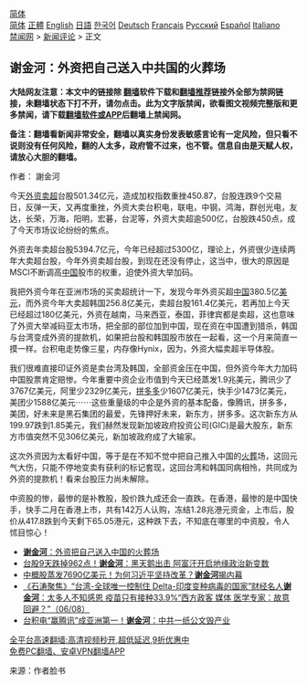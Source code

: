  <!-- 面包屑导航 --> <div class="breadcrumb"><!-- GTranslate: https://gtranslate.io/ -->  <div class="switcher notranslate">  <div class="selected">  <a href="#" onclick="return false;"> 简体</a>  </div>  <div class="option">  <a href="https://www.bannedbook.org" onclick="doGTranslate('zh-CN|zh-CN');jQuery('div.switcher div.selected a').html(jQuery(this).html());return false;" title="简体中文" class="nturl selected"> 简体</a>  <a href="https://www.bannedbook.org/zh-tw/" onclick="doGTranslate('zh-CN|zh-TW');jQuery('div.switcher div.selected a').html(jQuery(this).html());return false;" title="繁體中文" class="nturl"> 正體</a>  <a href="https://www.bannedbook.org/en/" onclick="doGTranslate('zh-CN|en');jQuery('div.switcher div.selected a').html(jQuery(this).html());return false;" title="English" class="nturl"> English</a>  <a href="https://www.bannedbook.org/ja/" onclick="doGTranslate('zh-CN|ja');jQuery('div.switcher div.selected a').html(jQuery(this).html());return false;" title="日本語" class="nturl"> 日語</a>  <a href="https://www.bannedbook.org/ko/" onclick="doGTranslate('zh-CN|ko');jQuery('div.switcher div.selected a').html(jQuery(this).html());return false;" title="한국어" class="nturl"> 한국어</a>  <a href="https://www.bannedbook.org/de/" onclick="doGTranslate('zh-CN|de');jQuery('div.switcher div.selected a').html(jQuery(this).html());return false;" title="Deutsch" class="nturl"> Deutsch</a>  <a href="https://www.bannedbook.org/fr/" onclick="doGTranslate('zh-CN|fr');jQuery('div.switcher div.selected a').html(jQuery(this).html());return false;" title="Français" class="nturl"> Français</a>  <a href="https://www.bannedbook.org/ru/" onclick="doGTranslate('zh-CN|ru');jQuery('div.switcher div.selected a').html(jQuery(this).html());return false;" title="Русский" class="nturl"> Русский</a>  <a href="https://www.bannedbook.org/es/" onclick="doGTranslate('zh-CN|es');jQuery('div.switcher div.selected a').html(jQuery(this).html());return false;" title="Español" class="nturl"> Español</a>  <a href="https://www.bannedbook.org/it/" onclick="doGTranslate('zh-CN|it');jQuery('div.switcher div.selected a').html(jQuery(this).html());return false;" title="Italiano" class="nturl"> Italiano</a>  </div>  </div>      <div class='breadcrumb-sub'><!-- Breadcrumb NavXT 6.3.0 --> <a href="https://www.bannedbook.org/" class="home">禁闻网</a> &gt; <a href="https://www.bannedbook.org/bnews/comments/" class="category">新闻评论</a> &gt; 正文</div></div><h2>谢金河：外资把自己送入中共国的火葬场</h2> <p class="notice"><b>大陆网友注意：本文中的链接除 <a href="https://github.com/bannedbook/fanqiang" >翻墙</a>软件下载和<a href="https://github.com/killgcd/justmysocks/blob/master/README.md">翻墙推荐</a>链接外全部为禁网链接，未翻墙状态下打不开，请勿点击。此为文字版禁闻，欲看图文视频完整版和更多禁闻，请下载<a href="https://github.com/bannedbook/fanqiang">翻墙软件或APP</a>后翻墙上禁闻网。</p><p>备注：翻墙看新闻非常安全，翻墙以真实身份发表敏感言论有一定风险，但只看不说则没有任何风险，翻的人太多，政府管不过来，也不管。信息自由是天赋人权，请放心大胆的翻墙。</b></p>  <div class="entry"> <p>作者： 謝金河</p> <p>今天<a href="https://www.bannedbook.org/bnews/tag/%E5%A4%96%E8%B5%84/" class="st_tag internal_tag" rel="tag" title="标签 外资 下的日志">外资</a><a href="https://www.bannedbook.org/bnews/tag/%E5%8D%96%E8%B6%85/" class="st_tag internal_tag" rel="tag" title="标签 卖超 下的日志">卖超</a>台股501.34亿元，造成加权指数重挫450.87，台股连跌9个交易日，反弹一天，又再度重挫，外资大卖台积电，联电，中钢，鸿海，群创光电，友达，长荣，万海，阳明，宏碁，台泥等，外资大卖超逾500亿，台股跌450点，成了今天市场议论纷纷的焦点。</p>  <p>外资去年卖超台股5394.7亿元，今年已经超过5300亿，理论上，外资很少连续两年大卖超台股，今年外资卖超台股，到现在还没有停止，这当中，很大的原因是MSCI不断调高<span class='wp_keywordlink_affiliate'><a href="https://www.bannedbook.org/" title="中国" target="_blank">中国</a></span>股市的权重，迫使外资大举加码。</p> <p>我把外资今年在亚洲市场的买卖超统计一下，发现今年外资买超<a href="https://www.bannedbook.org/bnews/tag/%E4%B8%AD%E5%9B%BD/" class="st_tag internal_tag" rel="tag" title="标签 中国 下的日志">中国</a>380.5亿<a href="https://www.bannedbook.org/bnews/tag/%e7%be%8e%e5%85%83/" class="st_tag internal_tag" rel="tag" title="标签 美元 下的日志">美元</a>，而外资今年大卖超韩国256.8亿美元，卖超台股161.4亿美元，若再加上今天已经超过180亿美元，外资在越南，马来西亚，泰国，菲律宾都是卖超，这也意味了外资大举减码亚太市场，把全部的部位加到中国，现在资在中国遭到猎杀，韩国与台湾变成外资的提款机，如果把台股和韩国股市放在一起看，这一个月来简直一摸一样。台积电走势像三星，内存像Hynix，因为，外资大幅卖超半导体股。</p>  <p>我们很难直接印证外资是卖台湾及韩国，全部资金压在中国，但外资今年大力加码中国股票肯定赔惨。今年重要中资企业市值到今天已经蒸发1.9兆美元，腾讯少了3767亿美元，阿里少2329亿美元，<a href="https://www.bannedbook.org/bnews/tag/%E6%8B%BC%E5%A4%9A%E5%A4%9A/" class="st_tag internal_tag" rel="tag" title="标签 拼多多 下的日志">拼多多</a>少1607亿美元，快手少1473亿美元，美团少1588亿美元⋯⋯这些重量级的中企是外资的基本配备，像腾讯，拼多多，美团，好未来是黑石集团的最爱，先锋押好未来，新东方，拼多多。这次新东方从199.97跌到1.85美元，我们赫然发现新加坡政府投资公司(GIC)是最大股东，新东方市值突然不见306亿美元，新加坡政府成了大输家。</p> <p>这次外资因为太看好中国，等于是在不知不觉中把自己推入中国的<a href="https://www.bannedbook.org/bnews/tag/%E7%81%AB%E8%91%AC/" class="st_tag internal_tag" rel="tag" title="标签 火葬 下的日志">火葬</a>场，这回元气大伤，只能不停地变卖有获利的标记套现，这回台湾和韩国同病相怜，共同成为外资的提款机！看来台股压力尚未解除。</p>  <p>中资股的惨，最惨的是补教股，股价跌九成还会一直跌。在香港，最惨的是中国快手，快手二月在香港上市，共有142万人认购，冻结1.28兆港元资金，上市后，股价从417.8跌到今天剩下65.05港元，这种跌下去，不知底在哪里的中资股，令人怵目惊心！</p> <ul class='op-related-articles' title='相关阅读'> <li><a href='https://www.bannedbook.org/bnews/baitai/20210820/1609737.html' target='_blank'><b>谢金河</b>：外资把自己送入中国的火葬场</a></li> <li><a href='https://www.bannedbook.org/bnews/cnnews/20210818/1608133.html' target='_blank'>台股9天跌掉962点！<b>谢金河</b>：黑天鹅出击 阿富汗开启地缘政治新变数</a></li> <li><a href='https://www.bannedbook.org/bnews/finance/20210817/1607525.html' target='_blank'>中概股蒸发7690亿美元！为何习近平坚持改革？<b>谢金河</b>揭内幕</a></li> <li><a href='https://www.bannedbook.org/bnews/bannedvideo/20210807/1601659.html' target='_blank'>《石涛聚焦》“台湾-全球唯一控制住 Delta-印度变种病毒的国家”财经名人<b>谢金河</b>：太多人不知感恩 疫苗只有接种33.9%“西方政客 媒体 医学专家：故意回避？”（06/08）</a></li> <li><a href='https://www.bannedbook.org/bnews/cnnews/hknews/20210805/1600439.html' target='_blank'>台积电“赢腾讯”成亚洲第一！<b>谢金河</b>：中共一纸公文毁产业</a></li> </ul> <p class="texttj"> <a href="https://github.com/bannedbook/fanqiang/wiki/V2ray%E6%9C%BA%E5%9C%BA" target="_blank">全平台高速翻墙:高清视频秒开,超低延迟,9折优惠中</a><br/> <a href="https://github.com/bannedbook/fanqiang/wiki/%E7%A6%81%E9%97%BB%E7%BD%91%E5%AE%89%E5%8D%93%E7%BF%BB%E5%A2%99%E6%96%B0%E9%97%BBAPP" target="_blank">免费PC翻墙、安卓VPN翻墙APP</a></p> <p> 来源：作者脸书 </p><a name='sharetosocial'></a>  <div style="margin-bottom:5px;padding-bottom:5px;clear:both"> <div id="archive-pix-1" class="banner-ads"> <!-- AuctionX Display platform tag START --> <div id="26318x728x90x621x_ADSLOT2" clicktrack="%%CLICK_URL_ESC%%"></div> <!-- AuctionX Display platform tag END --> </div> <div id="archive-pix-2" class="banner-ads"> <!-- AuctionX Display platform tag START --> <div id="26315x300x250x621x_ADSLOT2" clicktrack="%%CLICK_URL_ESC%%"></div> <!-- AuctionX Display platform tag END --> </div> </div>  <div id="archive-pix-1" class="banner-ads"> <!-- AuctionX Display platform tag START --> <div id="26318x728x90x621x_ADSLOT3" clicktrack="%%CLICK_URL_ESC%%"></div> <!-- AuctionX Display platform tag END --> </div> </div><!--END ENTRY--> 